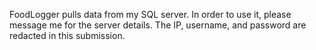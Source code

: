 FoodLogger pulls data from my SQL server. In order to use it, please message me for the server details. The IP, username, and password are redacted in this submission.
